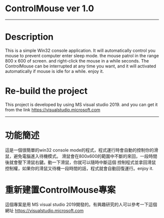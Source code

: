 # ControlMouse ver 1.0
--------------------------
# Description
  This is a simple Win32 console application. It will automatically control you mouse to prevent computer enter sleep mode.
the mouse patrol in the range 800 x 600 of screen. and right-click the mouse in a while seconds. The ControlMouse can be interrupted at
any time you want, and it will activated automatically if mouse is idle for a while. enjoy it.

# Re-build the project
  This project is developed by using MS visual studio 2019. and you can get it from the link https://visualstudio.microsoft.com
  
----------------------------------------------------------------------------------------------------------------------------------------
# 功能簡述
  這是一個很簡單的win32 console mode的程式，程式運行時會自動的控制你的滑鼠，避免電腦進入待機模式。
  滑鼠會在800x600的範圍中不斷的來回，一段時間後就會壓下滑鼠右鍵。動一下滑鼠，你就可以隨時中斷這個
  控制程式並拿回滑鼠控制權，如果你的滑鼠又待機一段時間的話，程式就會自動回復運行。enjoy it.
# 重新建置ControlMouse專案
  這個專案是用 MS visual studio 2019開發的。有興趣研究的人可以參考一下這個網址 https://visualstudio.microsoft.com
